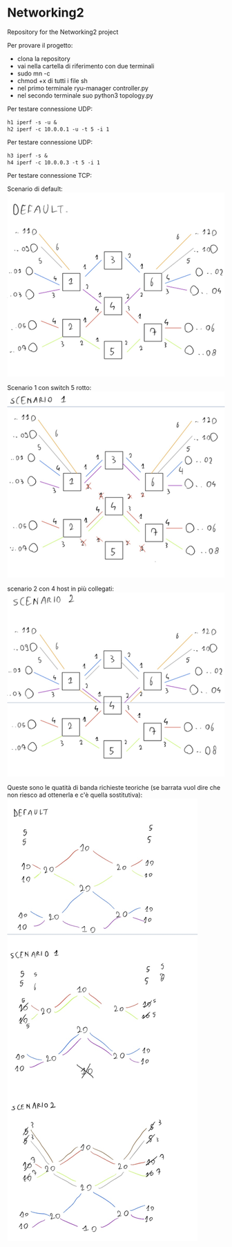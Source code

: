 # Networking2
Repository for the Networking2 project

Per provare il progetto:
- clona la repository
- vai nella cartella di riferimento con due terminali
- sudo mn -c
- chmod +x di tutti i file sh
- nel primo terminale ryu-manager controller.py
- nel secondo terminale suo python3 topology.py

Per testare connessione UDP:
```
h1 iperf -s -u &
h2 iperf -c 10.0.0.1 -u -t 5 -i 1
```  
Per testare connessione UDP:  
```
h3 iperf -s &
h4 iperf -c 10.0.0.3 -t 5 -i 1
```  

Per testare connessione TCP:

Scenario di default:
![](images/default.jpg)

Scenario 1 con switch 5 rotto:
![](images/scenario1.jpg)

scenario 2 con 4 host in più collegati:
![](images/scenario2.jpg)

Queste sono le quatità di banda richieste teoriche (se barrata vuol dire che non riesco ad ottenerla e c'è quella sostitutiva):
![](images/QoS.jpg)
